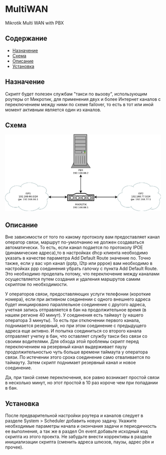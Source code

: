 # MultiWAN
Mikrotik Multi WAN with PBX  

## Содержание
+ [Назначение](#назначени)
+ [Схема](#схема)
+ [Описание](#описание)
+ [Установка](#установка)

## Назначение
Скрипт будет полезен службам "такси по вызову", использующим роутеры от Микротик, для применения двух и более Интернет каналов с переключением между ними по схеме failover, то есть в тот или иной момент активным является один из каналов.  

## Схема

![Схема](multiwan.png)  

## Описание

Вне зависимости от того по какому протоколу вам предоставляет канал оператор связи, маршрут по-умолчанию не должен создаваться автоматически. То есть, если канал подается по протоколу IPOE (динамические адреса),то в настройках dhcp клиента необходимо указать в качестве параметра Add Default Route значение no. Точно также, если у вас vpn канал (pptp, l2tp или pppoe) вам необходимо в настройках ppp соединения убрать галочку с пункта Add Default Route. Это необходимо проделать потому, что переключение между каналами осуществляется путем создания и удаления маршрутов самим скриптом по необходимости.  

У операторов связи, предоставляющих услуги телефонии (короткие номера), если при активном соединении с одного внешнего адреса будет инициировано параллельное соединение с другого адреса, учетная запись отправляется в бан на продолжительное время (в нашем регионе 40 минут). У соединения есть таймаут (у нашего оператора 3 минуты). То есть при отключении первого канала, поднимается резервный, но при этом соединение с предыдущего адреса еще активно. И попытка соединиться со второго канала отправляет учетку в бан, что оставляет службу такси без связи со своими водителями. Для обхода этой проблемы скрипт перед переключением на резервный канал выдерживает паузу продолжительностью чуть больше времени таймаута у оператора связи. По истечении этого срока соединение само отваливается по таймауту. Затем скрипт поднимает резервный канал и новое соединение. 

Да, при такой схеме переключения, все равно возникает простой связи в несколько минут, но этот простой в 10 раз короче чем при попадании в бан.  

## Установка

После предварительной настройки роутера и каналов следует в разделе System > Scheduler добавить новую задачу. Укажите необходимые параметры начала и окончания задачи и периодичность ее выполнения, а так же в раздел On event добавьте исходный код скрипта из этого проекта. Не забудьте внести коррективы в разделе инициализации скрипта (сменить адреса шлюзов, паузы, адрес pbx и прочее).